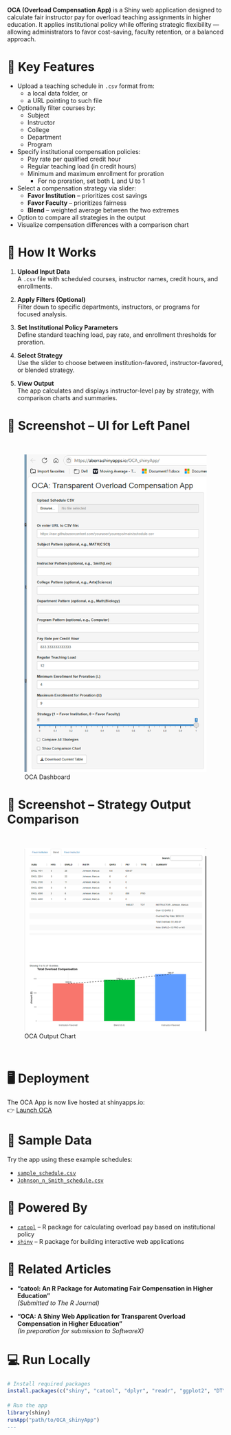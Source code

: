 **OCA (Overload Compensation App)** is a Shiny web application designed
to calculate fair instructor pay for overload teaching assignments in
higher education. It applies institutional policy while offering
strategic flexibility — allowing administrators to favor cost-saving,
faculty retention, or a balanced approach.

# 🔑 Key Features

- Upload a teaching schedule in `.csv` format from:
  - a local data folder, or  
  - a URL pointing to such file  
- Optionally filter courses by:
  - Subject
  - Instructor
  - College
  - Department
  - Program  
- Specify institutional compensation policies:
  - Pay rate per qualified credit hour
  - Regular teaching load (in credit hours)
  - Minimum and maximum enrollment for proration
    - For no proration, set both L and U to 1  
- Select a compensation strategy via slider:
  - **Favor Institution** – prioritizes cost savings
  - **Favor Faculty** – prioritizes fairness
  - **Blend** – weighted average between the two extremes  
- Option to compare all strategies in the output
- Visualize compensation differences with a comparison chart

# 🧪 How It Works

1.  **Upload Input Data**  
    A `.csv` file with scheduled courses, instructor names, credit
    hours, and enrollments.

2.  **Apply Filters (Optional)**  
    Filter down to specific departments, instructors, or programs for
    focused analysis.

3.  **Set Institutional Policy Parameters**  
    Define standard teaching load, pay rate, and enrollment thresholds
    for proration.

4.  **Select Strategy**  
    Use the slider to choose between institution-favored,
    instructor-favored, or blended strategy.

5.  **View Output**  
    The app calculates and displays instructor-level pay by strategy,
    with comparison charts and summaries.

# 📸 Screenshot – UI for Left Panel

<br>

<figure>
<img src="pics/oca_dashboard.png" alt="OCA Dashboard" />
<figcaption aria-hidden="true">OCA Dashboard</figcaption>
</figure>

# 📸 Screenshot – Strategy Output Comparison

<br>

<figure>
<img src="pics/oca_output_right.png" alt="OCA Output Chart" />
<figcaption aria-hidden="true">OCA Output Chart</figcaption>
</figure>

<br>

# 🖥️ Deployment

The OCA App is now live hosted at shinyapps.io:  
👉 [Launch OCA](https://aberra.shinyapps.io/OCA_shinyApp/)

# 📁 Sample Data

Try the app using these example schedules:

- [`sample_schedule.csv`](https://raw.githubusercontent.com/dawit3000/OCA/main/sample_schedule.csv)  
- [`Johnson_n_Smith_schedule.csv`](https://raw.githubusercontent.com/dawit3000/OCA/main/Johnson_n_smith_schedule.csv)

# 🧰 Powered By

- [`catool`](https://github.com/dawit3000/catool) – R package for
  calculating overload pay based on institutional policy
- [`shiny`](https://shiny.posit.co/) – R package for building
  interactive web applications

# 📄 Related Articles

- **“catool: An R Package for Automating Fair Compensation in Higher
  Education”**  
  *(Submitted to The R Journal)*

- **“OCA: A Shiny Web Application for Transparent Overload Compensation
  in Higher Education”**  
  *(In preparation for submission to SoftwareX)*

# 💻 Run Locally

``` r
# Install required packages
install.packages(c("shiny", "catool", "dplyr", "readr", "ggplot2", "DT", "shinyWidgets"))

# Run the app
library(shiny)
runApp("path/to/OCA_shinyApp")
---
```

